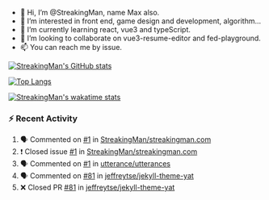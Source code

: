 - 👋 Hi, I’m @StreakingMan, name Max also.
- 👀 I’m interested in front end, game design and development, algorithm...
- 🌱 I’m currently learning react, vue3 and typeScript.
- 💞️ I’m looking to collaborate on vue3-resume-editor and fed-playground.
- 📫 You can reach me by issue.

<!---
StreakingMan/StreakingMan is a ✨ special ✨ repository because its `README.md` (this file) appears on your GitHub profile.
You can click the Preview link to take a look at your changes.
--->

[![StreakingMan's GitHub stats](https://github-readme-stats.vercel.app/api?username=StreakingMan)](https://github.com/anuraghazra/github-readme-stats)

[![Top Langs](https://github-readme-stats.vercel.app/api/top-langs/?username=StreakingMan&layout=compact)](https://github.com/anuraghazra/github-readme-stats)

[![StreakingMan's wakatime stats](https://github-readme-stats.vercel.app/api/wakatime?username=StreakingMan)](https://github.com/anuraghazra/github-readme-stats)

### :zap: Recent Activity

<!--START_SECTION:activity-->
1. 🗣 Commented on [#1](https://github.com/StreakingMan/streakingman.com/issues/1) in [StreakingMan/streakingman.com](https://github.com/StreakingMan/streakingman.com)
2. ❗️ Closed issue [#1](https://github.com/StreakingMan/streakingman.com/issues/1) in [StreakingMan/streakingman.com](https://github.com/StreakingMan/streakingman.com)
3. 🗣 Commented on [#1](https://github.com/utterance/utterances/issues/1) in [utterance/utterances](https://github.com/utterance/utterances)
4. 🗣 Commented on [#81](https://github.com/jeffreytse/jekyll-theme-yat/issues/81) in [jeffreytse/jekyll-theme-yat](https://github.com/jeffreytse/jekyll-theme-yat)
5. ❌ Closed PR [#81](https://github.com/jeffreytse/jekyll-theme-yat/pull/81) in [jeffreytse/jekyll-theme-yat](https://github.com/jeffreytse/jekyll-theme-yat)
<!--END_SECTION:activity-->
